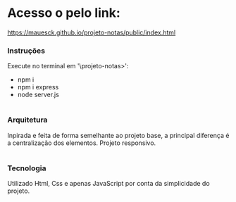 # Acesso o pelo link: 
https://mauesck.github.io/projeto-notas/public/index.html

### Instruções

Execute no terminal em '\projeto-notas>':

* npm i
* npm i express
* node server.js

#

### Arquitetura

Inpirada e feita de forma semelhante ao projeto base, a principal diferença é a centralização dos elementos. Projeto responsivo.

#

### Tecnologia

Utilizado Html, Css e apenas JavaScript por conta da simplicidade do projeto.
